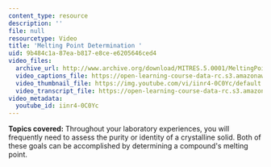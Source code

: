 ```yaml
---
content_type: resource
description: ''
file: null
resourcetype: Video
title: 'Melting Point Determination '
uid: 9b484c1a-87ea-b817-e8ce-e6205646ced4
video_files:
  archive_url: http://www.archive.org/download/MITRES.5.0001/MeltingPoint_MitDigitalLabTechniquesManual.mp4
  video_captions_file: https://open-learning-course-data-rc.s3.amazonaws.com/res-5-0001-digital-lab-techniques-manual-spring-2007/0243750c4646553b812e4d174d5adb31_iinr4-0C0Yc.vtt
  video_thumbnail_file: https://img.youtube.com/vi/iinr4-0C0Yc/default.jpg
  video_transcript_file: https://open-learning-course-data-rc.s3.amazonaws.com/res-5-0001-digital-lab-techniques-manual-spring-2007/3435973165c198dcc115b6331affcccd_iinr4-0C0Yc.pdf
video_metadata:
  youtube_id: iinr4-0C0Yc
---
```


**Topics covered:** Throughout your laboratory experiences, you will frequently need to assess the purity or identity of a crystalline solid. Both of these goals can be accomplished by determining a compound's melting point.